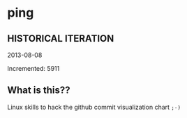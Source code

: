 # ping

## HISTORICAL ITERATION
2013-08-08

Incremented: 5911

## What is this?? 
Linux skills to hack the github commit visualization chart `;-)`
